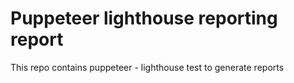 # Puppeteer lighthouse reporting report
This repo contains puppeteer - lighthouse test to generate reports
